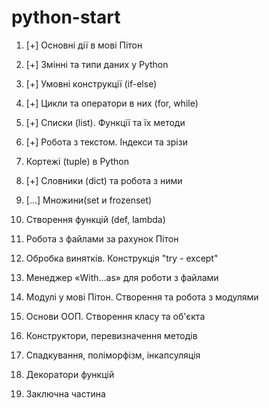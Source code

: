 # python-start

1. [+] Основні дії в мові Пітон 

2. [+] Змінні та типи даних у Python

3. [+] Умовні конструкції (if-else) 

4. [+] Цикли та оператори в них (for, while)

5. [+] Списки (list). Функції та їх методи

6. [+] Робота з текстом. Індекси та зрізи

7. Кортежі (tuple) в Python

8. [+] Словники (dict) та робота з ними

9. [...] Множини(set и frozenset)

10. Створення функцій (def, lambda)

11. Робота з файлами за рахунок Пітон

12. Обробка винятків. Конструкція "try - except"

13. Менеджер «With...as» для роботи з файлами

14. Модулі у мові Пітон. Створення та робота з модулями

15. Основи ООП. Створення класу та об'єкта

16. Конструктори, перевизначення методів

17. Спадкування, поліморфізм, інкапсуляція

18. Декоратори функцій

19. Заключна частина